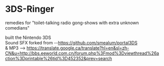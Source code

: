 # 3DS-Ringer
remedies for "toilet-talking radio gong-shows with extra unknown comedians"

built the Nintendo 3DS  
Sound SFX forked from --https://github.com/smealum/portal3DS  
& MP3 --> https://translate.google.ca/translate?hl=en&sl=zh-CN&u=http://bbs.eeworld.com.cn/forum.php%3Fmod%3Dviewthread%26action%3Dprintable%26tid%3D452352&prev=search  
